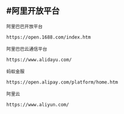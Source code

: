 #阿里开放平台
--------------

`阿里巴巴开放平台`
	
	https://open.1688.com/index.htm
	
`阿里巴巴云通信平台`
	
	https://www.alidayu.com/
	
`蚂蚁金服`
	
	https://open.alipay.com/platform/home.htm
	
`阿里云`
	
	https://www.aliyun.com/
